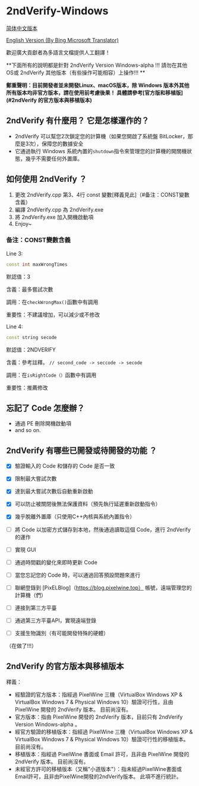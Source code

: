# 2ndVerify-Windows

[简体中文版本](https://github.com/PixelWine/2ndVerify-Windows/blob/main/README.md)

[English Version (By Bing Microsoft Translator)](https://github.com/PixelWine/2ndVerify-Windows/blob/main/README_EN.md)

歡迎廣大貢獻者為多語言文檔提供人工翻譯！

**下面所有的說明都是針對 2ndVerify Version Windows-alpha !!! 請勿在其他OS或 2ndVerify 其他版本（有些操作可能相容）上操作!!! **

**鄭重聲明：目前開發者並未開發Linux、macOS版本，除 Windows 版本外其他所有版本均非官方版本，請在使用前考慮後果！ 具體請參考[官方版和移植版](#2ndVerify 的官方版本與移植版本)**


## 2ndVerify 有什麼用？ 它是怎樣運作的？

- 2ndVerify 可以幫您2次鎖定您的計算機（如果您開啟了系統盤 BitLocker，那麼是3次），保障您的數據安全
- 它通過執行 Windows 系統內置的```shutdown```指令來管理您的計算機的開關機狀態，幾乎不需要任何外置庫。

## 如何使用 2ndVerify ？

1. 更改 2ndVerify.cpp 第3、4行 const 變數[釋義見此]（#备注：CONST變數含義）
2. 編譯 2ndVerify.cpp 為 2ndVerify.exe
3. 將 2ndVerify.exe 加入開機啟動項
4. Enjoy~

### 备注：CONST變數含義

Line 3: 

```cpp
const int maxWrongTimes
```

默認值：3

含義：最多嘗試次數

調用：在```checkWrongMax()```函數中有調用

重要性：不建議增加，可以減少或不修改

Line 4: 

```cpp
const string secode
```

默認值：2NDVERIFY

含義：參考註釋。 ```// second_code -> seccode -> secode```

調用：在```isRightCode（）```函數中有調用

重要性：推薦修改


## 忘記了 Code 怎麼辦？

- 通過 PE 刪除開機啟動項
- and so on.


## 2ndVerify 有哪些已開發或待開發的功能 ？

- [x] 驗證輸入的 Code 和儲存的 Code 是否一致

- [x] 限制最大嘗試次數

- [x] 達到最大嘗試次數后自動重新啟動

- [x] 可以防止被關閉後無法保護資料（預先執行延遲重新啟動指令）

- [x] 幾乎脫離外置庫（只使用C++內核與系統內置指令）

- [ ] 將 Code 以加密方式儲存到本地，然後通過讀取這個 Code，進行 2ndVerify 的運作

- [ ] 實現 GUI

- [ ] 通過時間戳的變化來即時更新 Code

- [ ] 當您忘記您的 Code 時，可以通過回答預設問題來進行

- [ ] 聯網登錄到 [PixELBlog]（https://blog.pixelwine.top） 帳號，遠端管理您的計算機（們）

- [ ] 連接到第三方平臺

- [ ] 通過第三方平臺API，實現遠端登錄

- [ ] 支援生物識別（有可能開發特殊的硬體）

（在做了!!!）


## 2ndVerify 的官方版本與移植版本

釋義：

- 經驗證的官方版本：指經過 PixelWine 三機（VirtualBox Windows XP & VirtualBox Windows 7 & Physical Windows 10）驗證可行性，且由 PixelWine 開發的 2ndVerify 版本。 目前尚沒有。
- 官方版本：指由 PixelWine 開發的 2ndVerify 版本，目前只有 2ndVerify Version Windows-alpha 。
- 經官方驗證的移植版本：指經過 PixelWine 三機（VirtualBox Windows XP & VirtualBox Windows 7 & Physical Windows 10）驗證可行性的移植版本。 目前尚沒有。
- 移植版本：指經過 PixelWine 書面或 Email 許可，且非由 PixelWine 開發的 2ndVerify 版本。 目前尚沒有。
- 未經官方許可的移植版本（又稱"小道版本"）：指未經過PixelWine書面或 Email許可，且非由PixelWine開發的2ndVerify版本。 此項不進行統計。



